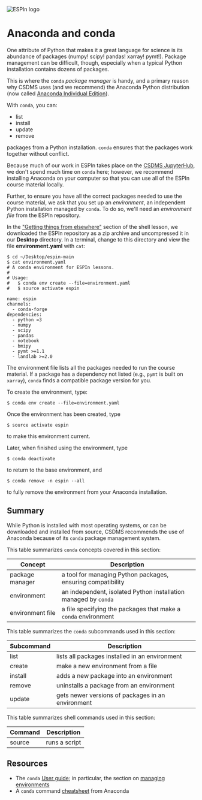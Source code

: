 ![ESPIn logo](https://github.com/csdms/espin/blob/main/media/ESPIn2021.png)

# Anaconda and conda

One attribute of Python that makes it a great language for science
is its abundance of packages (numpy! scipy! pandas! xarray! pymt!).
Package management can be difficult, though,
especially when a typical Python installation contains dozens of packages.

This is where the `conda` *package manager* is handy,
and a primary reason why CSDMS uses (and we recommend)
the Anaconda Python distribution
(now called [Anaconda Individual Edition](https://www.anaconda.com/products/individual)).

With `conda`, you can:

* list
* install
* update
* remove

packages from a Python installation.
`conda` ensures that the packages work together without conflict.

Because much of our work in ESPIn takes place
on the [CSDMS JupyterHub](https://csdms.rc.colorado.edu),
we don't spend much time on `conda` here;
however,
we recommend installing Anaconda on your computer
so that you can use all of the ESPIn course material locally.

Further,
to ensure you have all the correct packages needed to use the course material,
we ask that you set up an *environment*,
an independent Python installation managed by `conda`.
To do so,
we'll need an *environment file* from the ESPIn repository.

In the ["Getting things from elsewhere"](../shell/getting-things.md) section
of the shell lesson,
we downloaded the ESPIn repository as a zip archive and uncompressed it
in our **Desktop** directory.
In a terminal,
change to this directory and view the file **environment.yaml** with `cat`:
```
$ cd ~/Desktop/espin-main
$ cat environment.yaml
# A conda environment for ESPIn lessons.
#
# Usage:
#   $ conda env create --file=environment.yaml
#   $ source activate espin

name: espin
channels:
  - conda-forge
dependencies:
  - python =3
  - numpy
  - scipy
  - pandas
  - notebook
  - bmipy
  - pymt >=1.1
  - landlab >=2.0
```

The environment file lists all the packages needed to run the course material.
If a package has a dependency not listed
(e.g., `pymt` is built on `xarray`),
`conda` finds a compatible package version for you.

To create the environment, type:
```
$ conda env create --file=environment.yaml
```

Once the environment has been created, type
```
$ source activate espin
```
to make this environment current.

Later,
when finished using the environment, type
```
$ conda deactivate
```
to return to the base environment,
and
```
$ conda remove -n espin --all
```
to fully remove the environment from your Anaconda installation.


## Summary

While Python is installed with most operating systems,
or can be downloaded and installed from source,
CSDMS recommends the use of Anaconda
because of its `conda` package management system.

This table summarizes `conda` concepts covered in this section:

| Concept      | Description
| ------------ | -----------
| package manager | a tool for managing Python packages, ensuring compatibility
| environment  | an independent, isolated Python installation managed by `conda`
| environment file | a file specifying the packages that make a `conda` environment

This table summarizes the `conda` subcommands used in this section:

| Subcommand | Description
| ---------- | -----------
| list       | lists all packages installed in an environment
| create     | make a new environment from a file
| install    | adds a new package into an environment
| remove     | uninstalls a package from an environment
| update     | gets newer versions of packages in an environment

This table summarizes shell commands used in this section:

| Command      | Description
| ------------ | -----------
| source       | runs a script


## Resources

* The `conda` [User guide](https://docs.conda.io/projects/conda/en/latest/user-guide/index.html); in particular, the section on [managing environments](https://docs.conda.io/projects/conda/en/latest/user-guide/tasks/manage-environments.html)
* A `conda` command [cheatsheet](https://docs.conda.io/projects/conda/en/latest/_downloads/843d9e0198f2a193a3484886fa28163c/conda-cheatsheet.pdf) from Anaconda
